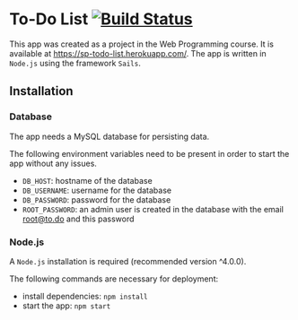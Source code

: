 # To-Do List  [![Build Status](https://travis-ci.org/janhartman/sp-todo-list.svg?branch=master)](https://travis-ci.org/janhartman/sp-todo-list)

This app was created as a project in the Web Programming course. It is available at https://sp-todo-list.herokuapp.com/.
The app is written in `Node.js` using the framework `Sails`.


## Installation

### Database
The app needs a MySQL database for persisting data.

The following environment variables need to be present in order to start the app without any issues.
- `DB_HOST`: hostname of the database
- `DB_USERNAME`: username for the database
- `DB_PASSWORD`: password for the database
- `ROOT_PASSWORD`: an admin user is created in the database with the email root@to.do and this password


### Node.js
A `Node.js` installation is required (recommended version ^4.0.0).

The following commands are necessary for deployment:   
- install dependencies: `npm install`  
- start the app: `npm start`
